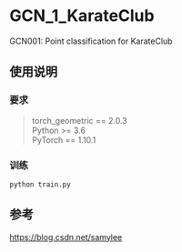 # GCN_1_KarateClub
GCN001: Point classification for KarateClub

## 使用说明
### 要求
> torch_geometric == 2.0.3 \
> Python >= 3.6 \
> PyTorch == 1.10.1
### 训练
```shell script
python train.py
```
## 参考
https://blog.csdn.net/samylee 
